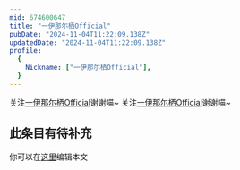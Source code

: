 ```yaml
---
mid: 674600647
title: "一伊那尓栖Official"
pubDate: "2024-11-04T11:22:09.138Z"
updatedDate: "2024-11-04T11:22:09.138Z"
profile:
  {
    Nickname: ["一伊那尓栖Official"],
  }
---
```


关注[一伊那尓栖Official](https://space.bilibili.com/674600647)谢谢喵~ 关注[一伊那尓栖Official](https://space.bilibili.com/674600647)谢谢喵~

## 此条目有待补充
你可以在[这里](https://github.com/Yuhanawa/VTuber.ICU/edit/master/src/content/v/一伊那尓栖Official/index.md)编辑本文
